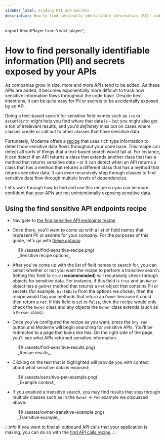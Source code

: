 ```yaml
---
sidebar_label: Finding PII and secrets
description: How to find personally identifiable information (PII) and secrets exposed by your APIs.
---
```


import ReactPlayer from 'react-player';

# How to find personally identifiable information (PII) and secrets exposed by your APIs

As companies grow in size, more and more APIs tend to be added. As these APIs are added, it becomes exponentially more difficult to track how sensitive information flows throughout the code base. Despite best intentions, it can be quite easy for PII or secrets to be accidentally exposed by an API.

Doing a text-based search for sensitive field names such as `ssn` or `dateOfBirth` _might_ help you find where that data is – but you might also get a ton of irrelevant results, and you'd _definitely_ miss out on cases where classes create or call out to other classes that have sensitive data.

Fortunately, Moderne offers a [recipe](https://app.moderne.io/recipes/org.openrewrite.java.security.search.FindSensitiveApiEndpoints) that uses rich type information to detect how sensitive data flows throughout your code base. This recipe can detect all sorts of things that a text-based search would fail at. For instance, it can detect if an API returns a class that extends another class that has a method that returns sensitive data – or it can detect when an API returns a class that has a method that returns a different class that has a method that returns sensitive data. It can even recursively step through classes to find sensitive data flow through multiple levels of dependencies.

Let's walk through how to find and use this recipe so you can be more confident that your APIs are not unintentionally exposing sensitive data.

<ReactPlayer className="reactPlayer" url='https://www.youtube.com/watch?v=z-bl4RTDH94' controls="true" />

## Using the find sensitive API endpoints recipe

* Navigate to [the find sensitive API endpoints recipe](https://app.moderne.io/recipes/org.openrewrite.java.security.search.FindSensitiveApiEndpoints).

* Once there, you'll want to come up with a list of field names that represent PII or secrets for your company. For the purposes of this guide, let's go with [these options](https://app.moderne.io/recipes/org.openrewrite.java.security.search.FindSensitiveApiEndpoints?defaults=W3sibmFtZSI6ImZpZWxkTmFtZXMiLCJ2YWx1ZSI6WyJiaXJ0aGRhdGUiLCJzc24iLCJkb2IiLCJkYXRlT2ZCaXJ0aCIsInN0cmVldEFkZHJlc3MiLCJmaXJzdE5hbWUiLCJsYXN0TmFtZSJdfSx7Im5hbWUiOiJ0cmFuc2l0aXZlIiwidmFsdWUiOiJUcnVlIn1d):

<figure>
  ![](./assets/find-sensitive-recipe.png)
  <figcaption>_Sensitive recipe options_</figcaption>
</figure>

* After you've come up with the list of field names to search for, you can select whether or not you want the recipe to perform a transitive search. Setting this field to `true` (**recommended**) will recursively check through objects for sensitive data. For instance, if this field is `true` and an `Owner` object has a `getPet` method that returns a `Pet` object that contains PII or secrets (for example, `birthDate` from the options we chose), then the recipe would flag any methods that return an `Owner` because it could then return a `Pet`. If this field is set to `false`, then the recipe would only check the `Owner` class and any objects the `Owner` class extends (such as a `Person` class).

* Once you've configured the recipe as you want, press the `Dry run` button and Moderne will begin searching for sensitive APIs. You'll be redirected to a page that looks like this. On the right side of the page, you'll see what APIs returned sensitive information.

<figure>
  ![](./assets/find-sensitive-results.png)
  <figcaption>_Recipe results_</figcaption>
</figure>

* Clicking on the text that is highlighted will provide you with context about what sensitive data is exposed:

<figure>
  ![](./assets/sensitive-pet-example.png)
  <figcaption>_Example context_</figcaption>
</figure>

* If you enabled a transitive search, you may find results that step through multiple classes such as in the `Owner` -> `Pet` example we discussed above:

<figure>
  ![](./assets/owner-transitive-example.png)
  <figcaption>_Transitive example_</figcaption>
</figure>

:::info
If you want to find all outbound API calls that your application is making, you can do so with the [find API calls recipe](https://app.moderne.io/recipes/org.openrewrite.java.spring.search.FindApiCalls).
:::
